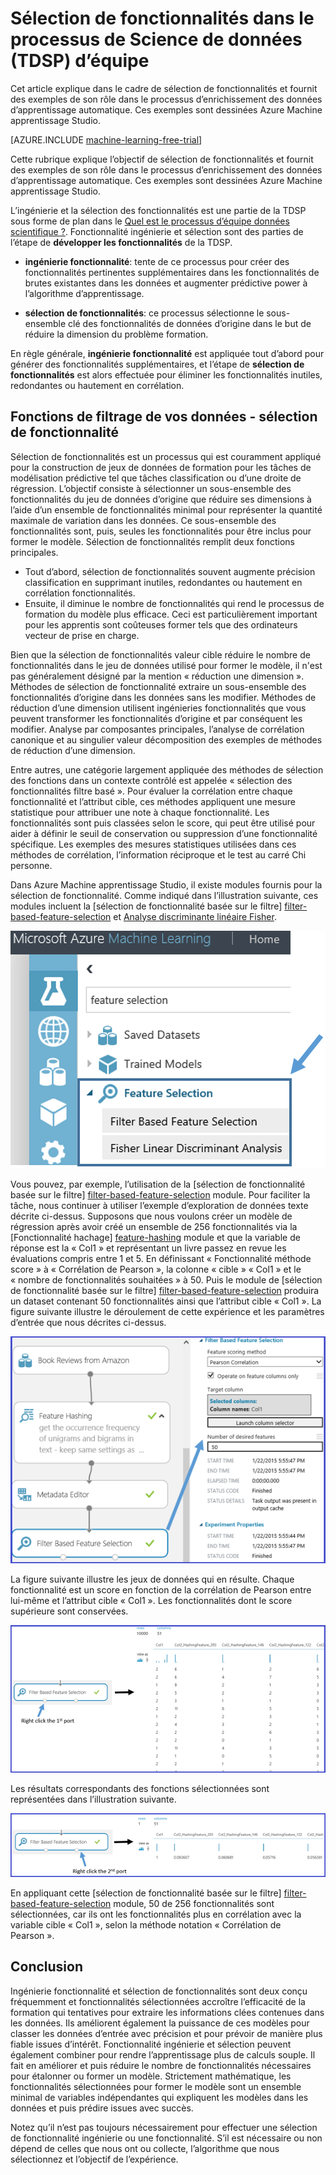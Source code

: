<properties
    pageTitle="Sélection dans le processus d’équipe données scientifique de fonctions | Microsoft Azure" 
    description="Explique la fonction de sélection de fonctionnalités et fournit des exemples de leur rôle dans le processus d’enrichissement des données d’apprentissage automatique."
    services="machine-learning"
    documentationCenter=""
    authors="bradsev"
    manager="jhubbard"
    editor="cgronlun"/>

<tags
    ms.service="machine-learning"
    ms.workload="data-services"
    ms.tgt_pltfrm="na"
    ms.devlang="na"
    ms.topic="article"
    ms.date="09/19/2016"
    ms.author="zhangya;bradsev" />


# <a name="feature-selection-in-the-team-data-science-process-tdsp"></a>Sélection de fonctionnalités dans le processus de Science de données (TDSP) d’équipe

Cet article explique dans le cadre de sélection de fonctionnalités et fournit des exemples de son rôle dans le processus d’enrichissement des données d’apprentissage automatique. Ces exemples sont dessinées Azure Machine apprentissage Studio. 

[AZURE.INCLUDE [machine-learning-free-trial](../../includes/machine-learning-free-trial.md)]


Cette rubrique explique l’objectif de sélection de fonctionnalités et fournit des exemples de son rôle dans le processus d’enrichissement des données d’apprentissage automatique. Ces exemples sont dessinées Azure Machine apprentissage Studio. 

L’ingénierie et la sélection des fonctionnalités est une partie de la TDSP sous forme de plan dans le [Quel est le processus d’équipe données scientifique ?](data-science-process-overview.md). Fonctionnalité ingénierie et sélection sont des parties de l’étape de **développer les fonctionnalités** de la TDSP.

* **ingénierie fonctionnalité**: tente de ce processus pour créer des fonctionnalités pertinentes supplémentaires dans les fonctionnalités de brutes existantes dans les données et augmenter prédictive power à l’algorithme d’apprentissage.

* **sélection de fonctionnalités**: ce processus sélectionne le sous-ensemble clé des fonctionnalités de données d’origine dans le but de réduire la dimension du problème formation.

En règle générale, **ingénierie fonctionnalité** est appliquée tout d’abord pour générer des fonctionnalités supplémentaires, et l’étape de **sélection de fonctionnalités** est alors effectuée pour éliminer les fonctionnalités inutiles, redondantes ou hautement en corrélation.


## <a name="filtering-features-from-your-data---feature-selection"></a>Fonctions de filtrage de vos données - sélection de fonctionnalité 

Sélection de fonctionnalités est un processus qui est couramment appliqué pour la construction de jeux de données de formation pour les tâches de modélisation prédictive tel que tâches classification ou d’une droite de régression. L’objectif consiste à sélectionner un sous-ensemble des fonctionnalités du jeu de données d’origine que réduire ses dimensions à l’aide d’un ensemble de fonctionnalités minimal pour représenter la quantité maximale de variation dans les données. Ce sous-ensemble des fonctionnalités sont, puis, seules les fonctionnalités pour être inclus pour former le modèle. Sélection de fonctionnalités remplit deux fonctions principales.

* Tout d’abord, sélection de fonctionnalités souvent augmente précision classification en supprimant inutiles, redondantes ou hautement en corrélation fonctionnalités.
* Ensuite, il diminue le nombre de fonctionnalités qui rend le processus de formation du modèle plus efficace. Ceci est particulièrement important pour les apprentis sont coûteuses former tels que des ordinateurs vecteur de prise en charge.

Bien que la sélection de fonctionnalités valeur cible réduire le nombre de fonctionnalités dans le jeu de données utilisé pour former le modèle, il n'est pas généralement désigné par la mention « réduction une dimension ». Méthodes de sélection de fonctionnalité extraire un sous-ensemble des fonctionnalités d’origine dans les données sans les modifier.  Méthodes de réduction d’une dimension utilisent ingénieries fonctionnalités que vous peuvent transformer les fonctionnalités d’origine et par conséquent les modifier. Analyse par composantes principales, l’analyse de corrélation canonique et au singulier valeur décomposition des exemples de méthodes de réduction d’une dimension.

Entre autres, une catégorie largement appliquée des méthodes de sélection des fonctions dans un contexte contrôlé est appelée « sélection des fonctionnalités filtre basé ». Pour évaluer la corrélation entre chaque fonctionnalité et l’attribut cible, ces méthodes appliquent une mesure statistique pour attribuer une note à chaque fonctionnalité. Les fonctionnalités sont puis classées selon le score, qui peut être utilisé pour aider à définir le seuil de conservation ou suppression d’une fonctionnalité spécifique. Les exemples des mesures statistiques utilisées dans ces méthodes de corrélation, l’information réciproque et le test au carré Chi personne.

Dans Azure Machine apprentissage Studio, il existe modules fournis pour la sélection de fonctionnalité. Comme indiqué dans l’illustration suivante, ces modules incluent la [sélection de fonctionnalité basée sur le filtre] [ filter-based-feature-selection] et [Analyse discriminante linéaire Fisher][fisher-linear-discriminant-analysis].

![Exemple de sélection de fonctionnalité](./media/machine-learning-data-science-select-features/feature-Selection.png)


Vous pouvez, par exemple, l’utilisation de la [sélection de fonctionnalité basée sur le filtre] [ filter-based-feature-selection] module. Pour faciliter la tâche, nous continuer à utiliser l’exemple d’exploration de données texte décrite ci-dessus. Supposons que nous voulons créer un modèle de régression après avoir créé un ensemble de 256 fonctionnalités via la [Fonctionnalité hachage] [ feature-hashing] module et que la variable de réponse est la « Col1 » et représentant un livre passez en revue les évaluations compris entre 1 et 5. En définissant « Fonctionnalité méthode score » à « Corrélation de Pearson », la colonne « cible » « Col1 » et le « nombre de fonctionnalités souhaitées » à 50. Puis le module de [sélection de fonctionnalité basée sur le filtre] [ filter-based-feature-selection] produira un dataset contenant 50 fonctionnalités ainsi que l’attribut cible « Col1 ». La figure suivante illustre le déroulement de cette expérience et les paramètres d’entrée que nous décrites ci-dessus.

![Exemple de sélection de fonctionnalité](./media/machine-learning-data-science-select-features/feature-Selection1.png)

La figure suivante illustre les jeux de données qui en résulte. Chaque fonctionnalité est un score en fonction de la corrélation de Pearson entre lui-même et l’attribut cible « Col1 ». Les fonctionnalités dont le score supérieure sont conservées.

![Exemple de sélection de fonctionnalité](./media/machine-learning-data-science-select-features/feature-Selection2.png)

Les résultats correspondants des fonctions sélectionnées sont représentées dans l’illustration suivante.

![Exemple de sélection de fonctionnalité](./media/machine-learning-data-science-select-features/feature-Selection3.png)

En appliquant cette [sélection de fonctionnalité basée sur le filtre] [ filter-based-feature-selection] module, 50 de 256 fonctionnalités sont sélectionnées, car ils ont les fonctionnalités plus en corrélation avec la variable cible « Col1 », selon la méthode notation « Corrélation de Pearson ».

## <a name="conclusion"></a>Conclusion
Ingénierie fonctionnalité et sélection de fonctionnalités sont deux conçu fréquemment et fonctionnalités sélectionnées accroître l’efficacité de la formation qui tentatives pour extraire les informations clées contenues dans les données. Ils améliorent également la puissance de ces modèles pour classer les données d’entrée avec précision et pour prévoir de manière plus fiable issues d’intérêt. Fonctionnalité ingénierie et sélection peuvent également combiner pour rendre l’apprentissage plus de calculs souple. Il fait en améliorer et puis réduire le nombre de fonctionnalités nécessaires pour étalonner ou former un modèle. Strictement mathématique, les fonctionnalités sélectionnées pour former le modèle sont un ensemble minimal de variables indépendantes qui expliquent les modèles dans les données et puis prédire issues avec succès.

Notez qu’il n’est pas toujours nécessairement pour effectuer une sélection de fonctionnalité ingénierie ou une fonctionnalité. S’il est nécessaire ou non dépend de celles que nous ont ou collecte, l’algorithme que nous sélectionnez et l’objectif de l’expérience.

<!-- Module References -->
[feature-hashing]: https://msdn.microsoft.com/library/azure/c9a82660-2d9c-411d-8122-4d9e0b3ce92a/
[filter-based-feature-selection]: https://msdn.microsoft.com/library/azure/918b356b-045c-412b-aa12-94a1d2dad90f/
[fisher-linear-discriminant-analysis]: https://msdn.microsoft.com/library/azure/dcaab0b2-59ca-4bec-bb66-79fd23540080/
 

